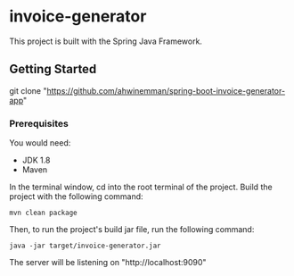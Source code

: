 # invoice-generator
This project is built with the Spring Java Framework.

## Getting Started
git clone "https://github.com/ahwinemman/spring-boot-invoice-generator-app"

### Prerequisites
You would need:
* JDK 1.8
* Maven

In the terminal window, cd into the root terminal of the project.
Build the project with the following command:
```shell script
mvn clean package
```
Then, to run the project's build jar file, run the following command:
```shell script
java -jar target/invoice-generator.jar
```

The server will be listening on "http://localhost:9090"

